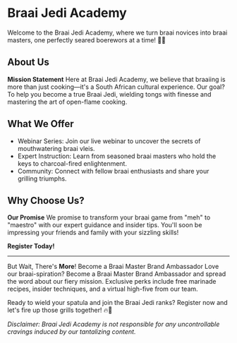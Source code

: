 # Braai Jedi Academy

Welcome to the Braai Jedi Academy, where we turn braai novices into braai masters, one perfectly seared boerewors at a time! 🍖🔥

## About Us

**Mission Statement**
Here at Braai Jedi Academy, we believe that braaiing is more than just cooking—it's a South African cultural experience. Our goal? To help you become a true Braai Jedi, wielding tongs with finesse and mastering the art of open-flame cooking.

## What We Offer

- Webinar Series: Join our live webinar to uncover the secrets of mouthwatering braai vleis.
- Expert Instruction: Learn from seasoned braai masters who hold the keys to charcoal-fired enlightenment.
- Community: Connect with fellow braai enthusiasts and share your grilling triumphs.

## Why Choose Us?

**Our Promise**
We promise to transform your braai game from "meh" to "maestro" with our expert guidance and insider tips. You'll soon be impressing your friends and family with your sizzling skills!

**Register Today!**

<hr>

But Wait, There's **More**!
Become a Braai Master Brand Ambassador
Love our braai-spiration? Become a Braai Master Brand Ambassador and spread the word about our fiery mission. Exclusive perks include free marinade recipes, insider techniques, and a virtual high-five from our team.

Ready to wield your spatula and join the Braai Jedi ranks? Register now and let's fire up those grills together! 🔥🌟

_Disclaimer: Braai Jedi Academy is not responsible for any uncontrollable cravings induced by our tantalizing content._
